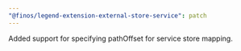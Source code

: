 ```yaml
---
"@finos/legend-extension-external-store-service": patch
---
```


Added support for specifying pathOffset for service store mapping.
